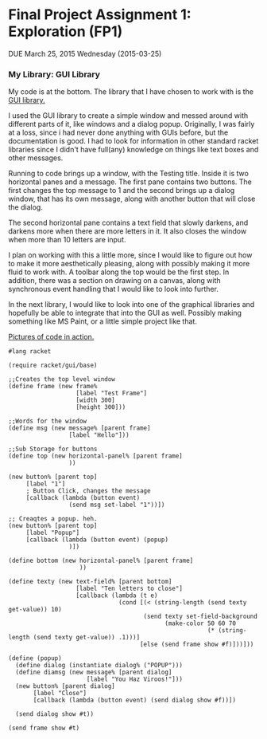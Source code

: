 # Final Project Assignment 1: Exploration (FP1) 
DUE March 25, 2015 Wednesday (2015-03-25)

### My Library: GUI Library

My code is at the bottom.
  The library that I have chosen to work with is the [GUI library.][choice]

I used the GUI library to create a simple window and messed around with different parts of it, like windows and a dialog popup.  Originally, I was fairly at a loss, since i had never done anything with GUIs before, but the documentation is good.  I had to look for information in other standard racket libraries since I didn't have full(any) knowledge on things like text boxes and other messages.

Running to code brings up a window, with the Testing title.  Inside it is two horizontal panes and a message.  The first pane contains two buttons.  The first changes the top message to 1 and the second brings up a dialog window, that has its own message, along with another button that will close the dialog.  

The second horizontal pane contains a text field that slowly darkens, and darkens more when there are more letters in it.  It also closes the window when more than 10 letters are input.

I plan on working with this a little more, since I would like to figure out how to make it more aesthetically pleasing, along with possibly making it more fluid to work with.  A toolbar along the top would be the first step.  In addition, there was a section on drawing on a canvas, along with synchronous event handling that I would like to look into further.

In the next library, I would like to look into one of the graphical libraries and hopefully be able to integrate that into the GUI as well.  Possibly making something like MS Paint, or a little simple project like that.

[Pictures of code in action.][pictures]

```
#lang racket

(require racket/gui/base)

;;Creates the top level window
(define frame (new frame%
                   [label "Test Frame"]
                   [width 300]
                   [height 300]))

;;Words for the window
(define msg (new message% [parent frame]
                 [label "Hello"]))

;;Sub Storage for buttons
(define top (new horizontal-panel% [parent frame]
                 ))

(new button% [parent top]
     [label "1"]
     ; Button Click, changes the message
     [callback (lambda (button event)
                 (send msg set-label "1"))])

;; Creaqtes a popup. heh.
(new button% [parent top]
     [label "Popup"]
     [callback (lambda (button event) (popup)
                 )])

(define bottom (new horizontal-panel% [parent frame]
                    ))

(define texty (new text-field% [parent bottom]
                   [label "Ten letters to close"]
                   [callback (lambda (t e)
                               (cond [(< (string-length (send texty get-value)) 10)
                                      (send texty set-field-background 
                                            (make-color 50 60 70 
                                                        (* (string-length (send texty get-value)) .1)))]
                                     [else (send frame show #f)]))]))

(define (popup)
  (define dialog (instantiate dialog% ("POPUP")))
  (define diamsg (new message% [parent dialog]
                      [label "You Haz Viroos!"]))
  (new button% [parent dialog]
       [label "Close"]
       [callback (lambda (button event) (send dialog show #f))])
  
  (send dialog show #t))

(send frame show #t)
```



<!-- Links -->
[choice]: http://docs.racket-lang.org/gui/index.html
[pictures]: http://imgur.com/a/zgKml
